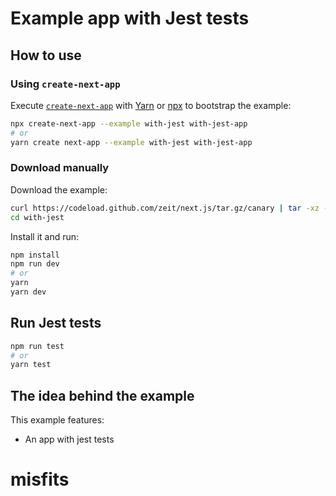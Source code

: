 # Example app with Jest tests

## How to use

### Using `create-next-app`

Execute [`create-next-app`](https://github.com/segmentio/create-next-app) with [Yarn](https://yarnpkg.com/lang/en/docs/cli/create/) or [npx](https://github.com/zkat/npx#readme) to bootstrap the example:

```bash
npx create-next-app --example with-jest with-jest-app
# or
yarn create next-app --example with-jest with-jest-app
```

### Download manually

Download the example:

```bash
curl https://codeload.github.com/zeit/next.js/tar.gz/canary | tar -xz --strip=2 next.js-canary/examples/with-jest
cd with-jest
```

Install it and run:

```bash
npm install
npm run dev
# or
yarn
yarn dev
```

## Run Jest tests

```bash
npm run test
# or
yarn test
```

## The idea behind the example

This example features:

- An app with jest tests
# misfits

